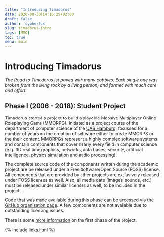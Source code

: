 ```yaml
---
title: "Introducing Timadorus"
date: 2020-08-30T14:16:29+02:00
draft: false
author: 'cypherfox'
slug: timadorus-intro
tags: [MMO]
toc: true
menu: main
---
```


# Introducing Timadorus

*The Road to Timadorus ist paved with many cobbles. Each
single one was broken from the living rock by a living person, and formed with
much care and effort.*

## Phase I (2006 - 2018): Student Project

Timadorus started a project to build a playable Massive Multiplayer Online
Roleplaying Game (MMORPG). Initiated as a project course of the department of
computer science of the <a title="Website of the University of Applied Sciences,
Hamburg" href="http://www.haw-hamburg.de">UAS Hamburg</a>, focussed
for a number of years on the creation of software either to create
MMORPS or the their content. MMORPGs represent a highly complex
software systems and contain components that cover nearly every field
in computer science (e.g. 3D real time graphics, networks, data bases,
security, artificial intelligence, physics simulation and audio processing).</p>

The complete source code of the components written during the academic
project are be released under a Free Software/Open Source (FOSS)
license. All components that are provided by other projects are
exclusively released under FOSS licenses as well. Also, all media date
(images, sounds, etc.) must be released under similar licenses as
well, to be included in the project.

Code that was made available during this phase can be accessed via the
[GitHub organisation page](https://github.com/timadorus). A few
components are not available due to outstanding licensing issues.

There is some [more information](/phase1) on the first phase of the project. 

{% include links.html %}


